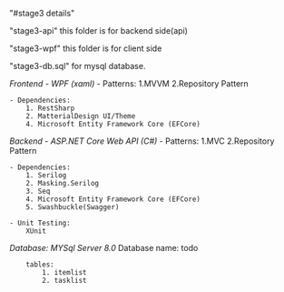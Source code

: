 "#stage3 details" 

"stage3-api" this folder is for backend side(api)

"stage3-wpf" this folder is for client side

"stage3-db.sql" for mysql database.

*Frontend - WPF (xaml)*
    - Patterns:
        1.MVVM
        2.Repository Pattern

    - Dependencies:
        1. RestSharp
        2. MatterialDesign UI/Theme
        4. Microsoft Entity Framework Core (EFCore)

*Backend - ASP.NET Core Web API (C#)*
    - Patterns:
        1.MVC
        2.Repository Pattern
    
    - Dependencies:
        1. Serilog
        2. Masking.Serilog
        3. Seq
        4. Microsoft Entity Framework Core (EFCore)
        5. Swashbuckle(Swagger)

    - Unit Testing:
        XUnit

*Database: MYSql Server 8.0*
        Database name: todo

        tables:
            1. itemlist
            2. tasklist

